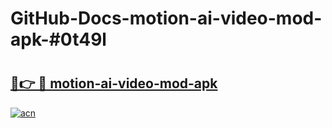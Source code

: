 # GitHub-Docs-motion-ai-video-mod-apk-#0t49l

# <h2><a href="https://andorid.site?title=motion-ai-video-mod-apk&ref=07A">🔗👉 🔴 motion-ai-video-mod-apk</a></h2>

[![acn](https://github.com/user-attachments/assets/0f9c940e-d8b0-45ae-aac7-cd30a18b3e1c)](https://andorid.site?title=motion-ai-video-mod-apk&ref=07A)

